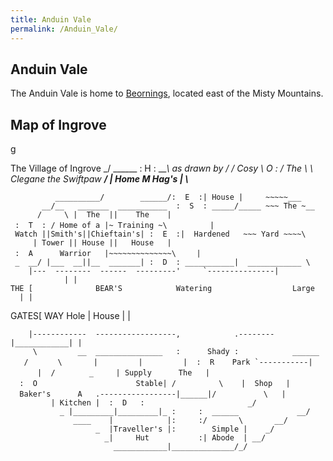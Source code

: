 ```yaml
---
title: Anduin Vale
permalink: /Anduin_Vale/
---
```


## Anduin Vale

The Anduin Vale is home to [Beornings](Beorning "wikilink"), located
east of the Misty Mountains.

## Map of Ingrove

<nowiki>g

The Village of Ingrove _/ ______ : H : _____\\_ as drawn by
_/ / Cosy \\ O : / The \\ \\__ Clegane the Swiftpaw __/ \| Home M
Hag's \| \\___

`          __________/        ______/:  E  :| House |     ~~~~~___`
`       __/__   _______  ___________  :  S  : _____/_____ ~~~ The ~__`
`      /     \ |  The  ||    The    | :  T  : / Home of a |~ Training ~\    `
`     | Watch ||Smith's||Chieftain's| :  E  :|  Hardened   ~~~ Yard ~~~~\`
`     | Tower || House ||   House   | :  A      Warrior   |~~~~~~~~~~~~~~\`
`    | _  __/ |___  __||__  _______| :  D  : ___________|  ____________ \`
``     |---  --------  ------  ---------'     `---------------|            | | ``
`THE [              BEAR'S            Watering                  Large    | |`

GATES\[ WAY Hole \| House \| \|

`    |------------  ------------------,            .--------|____________| |`
`     \         __  _______________   :      Shady :            ______    /`
``       \       |         |         |  :  R    Park `-----------|      |  / ``
`       _     | Supply      The   |  :  O                      Stable| /`
`         \    |  Shop   |  Baker's      A   .-----------------|______|/`
`          \   |         | Kitchen |  :  D   :                       _/`
`           _ |_________|_________|_ :     :  ______             __/`
`              ____    |            |:     :/       \       __/`
`                   _  |Traveller's |:        Simple |    _/  `
`                     _|     Hut           :| Abode  | __/`
`                       ____________|______________/_/`

</pre>